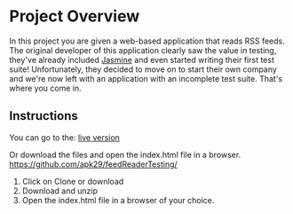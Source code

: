# Project Overview

In this project you are given a web-based application that reads RSS feeds. The original developer of this application clearly saw the value in testing, they've already included [Jasmine](http://jasmine.github.io/) and even started writing their first test suite! Unfortunately, they decided to move on to start their own company and we're now left with an application with an incomplete test suite. That's where you come in.
 


## Instructions

You can go to the:
[live version](https://apk29.github.io/feedReaderTesting/)

Or download the files and open the index.html file in a browser. 
https://github.com/apk29/feedReaderTesting/

1. Click on Clone or download
2. Download and unzip
3. Open the index.html file in a browser of your choice.
